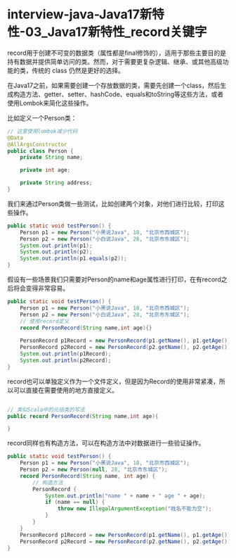 # interview-java-Java17新特性-03_Java17新特性_record关键字

record用于创建不可变的数据类（属性都是final修饰的），适用于那些主要目的是持有数据并提供简单访问的类。然而，对于需要更复杂逻辑、继承、或其他高级功能的类，传统的
class 仍然是更好的选择。

在Java17之前，如果需要创建一个存放数据的类，需要先创建一个class，然后生成构造方法、getter、setter、hashCode、equals和toString等这些方法，或者使用Lombok来简化这些操作。

比如定义一个Person类：

```Java
// 这里使用lombok减少代码
@Data
@AllArgsConstructor
public class Person {
    private String name;

    private int age;

    private String address;
}
```

我们来通过Person类做一些测试，比如创建两个对象，对他们进行比较，打印这些操作。

```Java
public static void testPerson() {
    Person p1 = new Person("小黑说Java", 18, "北京市西城区");
    Person p2 = new Person("小白说Java", 28, "北京市东城区");
    System.out.println(p1);
    System.out.println(p2);
    System.out.println(p1.equals(p2));
}
```

假设有一些场景我们只需要对Person的name和age属性进行打印，在有record之后将会变得非常容易。

```Java
public static void testPerson() {
    Person p1 = new Person("小黑说Java", 18, "北京市西城区");
    Person p2 = new Person("小白说Java", 28, "北京市东城区");
    // 使用record定义
    record PersonRecord(String name,int age){}
    
    PersonRecord p1Record = new PersonRecord(p1.getName(), p1.getAge());
    PersonRecord p2Record = new PersonRecord(p2.getName(), p2.getAge());
    System.out.println(p1Record);
    System.out.println(p2Record);
}
```

record也可以单独定义作为一个文件定义，但是因为Record的使用非常紧凑，所以可以直接在需要使用的地方直接定义。

```Java

// 类似Scala中的元组类的写法
public record PersonRecord(String name,int age){

}

```

record同样也有构造方法，可以在构造方法中对数据进行一些验证操作。

```Java
public static void testPerson() {
    Person p1 = new Person("小黑说Java", 18, "北京市西城区");
    Person p2 = new Person(null, 28, "北京市东城区");
    record PersonRecord(String name, int age) {
        // 构造方法
        PersonRecord {
            System.out.println("name " + name + " age " + age);
            if (name == null) {
                throw new IllegalArgumentException("姓名不能为空");
            }
        }
    }
    PersonRecord p1Record = new PersonRecord(p1.getName(), p1.getAge());
    PersonRecord p2Record = new PersonRecord(p2.getName(), p2.getAge());
}
```

